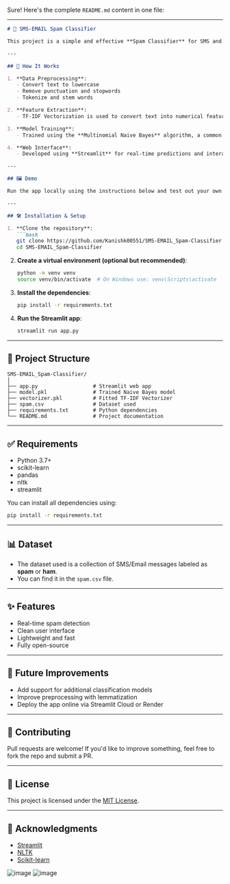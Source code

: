 Sure! Here's the complete `README.md` content in one file:

---

````markdown
# 📩 SMS-EMAIL Spam Classifier

This project is a simple and effective **Spam Classifier** for SMS and Email messages using **Natural Language Processing (NLP)** and **Machine Learning (ML)**. It uses a Multinomial Naive Bayes model trained on preprocessed message data and provides predictions via a clean and responsive **Streamlit** web app.

---

## 🧠 How It Works

1. **Data Preprocessing**:
   - Convert text to lowercase
   - Remove punctuation and stopwords
   - Tokenize and stem words

2. **Feature Extraction**:
   - TF-IDF Vectorization is used to convert text into numerical features.

3. **Model Training**:
   - Trained using the **Multinomial Naive Bayes** algorithm, a common choice for text classification tasks.

4. **Web Interface**:
   - Developed using **Streamlit** for real-time predictions and interaction.

---

## 🖼️ Demo

Run the app locally using the instructions below and test out your own SMS or Email messages!

---

## 🛠️ Installation & Setup

1. **Clone the repository**:
   ```bash
   git clone https://github.com/Kanishk00551/SMS-EMAIL_Spam-Classifier.git
   cd SMS-EMAIL_Spam-Classifier
````

2. **Create a virtual environment (optional but recommended)**:

   ```bash
   python -m venv venv
   source venv/bin/activate  # On Windows use: venv\Scripts\activate
   ```

3. **Install the dependencies**:

   ```bash
   pip install -r requirements.txt
   ```

4. **Run the Streamlit app**:

   ```bash
   streamlit run app.py
   ```

---

## 📁 Project Structure

```
SMS-EMAIL_Spam-Classifier/
│
├── app.py                  # Streamlit web app
├── model.pkl               # Trained Naive Bayes model
├── vectorizer.pkl          # Fitted TF-IDF Vectorizer
├── spam.csv                # Dataset used
├── requirements.txt        # Python dependencies
└── README.md               # Project documentation
```

---

## ✅ Requirements

* Python 3.7+
* scikit-learn
* pandas
* nltk
* streamlit

You can install all dependencies using:

```bash
pip install -r requirements.txt
```

---

## 📊 Dataset

* The dataset used is a collection of SMS/Email messages labeled as **spam** or **ham**.
* You can find it in the `spam.csv` file.

---

## ✨ Features

* Real-time spam detection
* Clean user interface
* Lightweight and fast
* Fully open-source

---

## 📌 Future Improvements

* Add support for additional classification models
* Improve preprocessing with lemmatization
* Deploy the app online via Streamlit Cloud or Render

---

## 🤝 Contributing

Pull requests are welcome! If you'd like to improve something, feel free to fork the repo and submit a PR.

---

## 📄 License

This project is licensed under the [MIT License](LICENSE).

---

## 🙌 Acknowledgments

* [Streamlit](https://streamlit.io/)
* [NLTK](https://www.nltk.org/)
* [Scikit-learn](https://scikit-learn.org/)


![image](https://github.com/user-attachments/assets/b30f08dc-fa4c-40de-9961-e8f3e788f5ba)
![image](https://github.com/user-attachments/assets/a4dbe209-4979-4bc6-966c-48d3307608cf)
